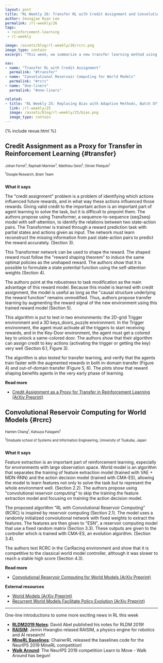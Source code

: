 ```yaml
---
layout: post
title: "RL Weekly 26: Transfer RL with Credit Assignment and Convolutional Reservoir Computing for World Models"
author: Seungjae Ryan Lee
permalink: /rl-weekly/26
tags:
 - reinforcement-learning
 - rl-weekly

image: /assets/blog/rl-weekly/26/rcrc.png
image_type: contain
excerpt: "This week, we summarize a new transfer learning method using the Transformer reward model, and a world model controller that does not require training the feature extraction."

nav:
- name: "Transfer RL with Credit Assignment"
  permalink: "#transfer"
- name: "Convolutional Reservoir Computing for World Models"
  permalink: "#rcrc"
- name: "One-liners"
  permalink: "#one-liners"

related:
- title: "RL Weekly 25: Replacing Bias with Adaptive Methods, Batch Off-policy Learning, and Learning Shared Model for Multi-task RL"
  link: /rl-weekly/25
  image: /assets/blog/rl-weekly/25/bias.png
  image_type: contain
---
```



{% include revue.html %}


## Credit Assignment as a Proxy for Transfer in Reinforcement Learning {#transfer}

<p class="authors" style="font-size: 0.8em">
Johan Ferret<sup>1</sup>,
Raphaël Marinier<sup>1</sup>,
Matthieu Geist<sup>1</sup>,
Olivier Pietquin<sup>1</sup>
</p>
<p class="authors__institutions" style="font-size: 0.8em">
    <sup>1</sup>Google Research, Brain Team
</p>

<div class="w80" style="margin: 10px auto;">
  <img src="{{ absolute_url }}/assets/blog/rl-weekly/26/credit_and_transfer.png" alt="">
</div>

**What it says**

The "credit assignment" problem is a problem of identifying which actions influenced future rewards, and in what way these actions influenced those rewards. Giving valid credit to the important action is an important part of agent learning to solve the task, but it is difficult to pinpoint them. The authors propose using Transformer, a sequence-to-sequence (seq2seq) model with self-attention, to identify the relations between two state-action pairs. The Transformer is trained through a reward prediction task with partial states and actions given as input. The network must learn reconstruct the missing information from past state-action pairs to predict the reward accurately. (Section 3).

This Transformer network can be used to shape the reward. The shaped reward must follow the "reward shaping theorem" to induce the same optimal policies as the unshaped reward. The authors show that it is possible to formulate a state potential function using the self-attention weights (Section 4).

The authors point at the robustness to task modification as the main advantage of this reward model. Because this model is learned with credit assignment, the model is useful as long as the "causal structure underlying the reward function" remains unmodified. Thus, authors propose transfer learning by augmenting the reward signal of the new environment using this trained reward model (Section 5).

This algorithm is put to test in two environments: the 2D-grid Trigger environment and a 3D keys_doors_puzzle environment. In the Trigger environment, the agent must activate all the triggers to start receiving rewards, and in the Key-Door environment, the agent must get a colored key to unlock a same-colored door. The authors show that their algorithm can assign credit to key actions (activating the trigger or getting the key) very well (Section 6.1, Figure 3).

The algorithm is also tested for transfer learning, and verify that the agents train faster with the augmented rewards in both in-domain transfer (Figure 4) and out-of-domain transfer (Figure 5, 6). The plots show that reward shaping benefits agents in the very early phase of learning.

**Read more**

- [Credit Assignment as a Proxy for Transfer in Reinforcement Learning (ArXiv Preprint)](https://arxiv.org/abs/1907.08027)





## Convolutional Reservoir Computing for World Models {#rcrc}

<p class="authors" style="font-size: 0.8em">
Hanten Chang<sup>1</sup>,
Katsuya Futagami<sup>1</sup>
</p>
<p class="authors__institutions" style="font-size: 0.8em">
    <sup>1</sup>Graduate school of Systems and Information Engineering, University of Tsukuba, Japan
</p>

<div class="w80" style="margin: 10px auto;">
  <img src="{{ absolute_url }}/assets/blog/rl-weekly/26/rcrc.png" alt="">
</div>

**What it says**

Feature extraction is an important part of reinforcement learning, especially for environments with large observation space. World model is an algorithm that separates the training of feature extraction model (trained with VAE + MDN-RNN) and the action decision model (trained with CMA-ES), allowing the model to learn features not only to solve the task but to represent the whole environment well. (Section 2.2). The authors propose using "convolutional reservoir computing" to skip the training the feature extraction model and focusing on training the action decision model.

The proposed algorithm "RL with Convolutional Reservoir Computing" (RCRC) is inspired by reservoir computing (Section 2.1). The model uses a randomly initialized convolutional network with fixed weights to extract the features. The features are then given to "ESN", a reservoir computing model that use a fixed random matrix (Section 3.3). These outputs are given to the controller which is trained with CMA-ES, an evolution algorithm. (Section 3.4).

The authors test RCRC in the CarRacing environment and show that it is competitive to the classical world model controller, although it was slower to reach a stable high score (Section 4.3).


**Read more**

- [Convolutional Reservoir Computing for World Models (ArXiv Preprint)](https://arxiv.org/abs/1907.08040)

**External resources**

- [World Models (ArXiv Preprint)](https://arxiv.org/abs/1803.10122)
- [Recurrent World Models Facilitate Policy Evolution (ArXiv Preprint)](https://arxiv.org/abs/1809.01999)


------

<div id="one-liners"></div>

One-line introductions to some more exciting news in RL this week

- [**RLDM2019 Notes**](https://david-abel.github.io/notes/rldm_2019.pdf): David Abel published his notes for RLDM 2019!
- [**RAISIM**](https://www.reddit.com/r/reinforcementlearning/comments/ceubvl/raisim_physics_engine_for_robotics_and_ai_research/): Jemin Hwangbo relased RAISIM, a physics engine for robotics and AI research!
- [**MineRL Baselines**](https://github.com/minerllabs/quick_start/tree/master/chainerrl_baselines): ChainerRL released the baselines code for the NeurIPS 2019 MineRL competition!
- [**Walk Around**](https://www.aicrowd.com/challenges/neurips-2019-learn-to-move-walk-around): The NeurIPS 2019 competition Learn to Move - Walk Around has begun!
